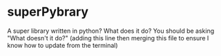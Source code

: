 # superPybrary
A super library written in python? What does it do? You should be asking "What doesn't it do?"
(adding this line then merging this file to ensure I know how to update from the terminal)
